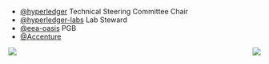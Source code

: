 * [@hyperledger](https://github.com/hyperledger/) Technical Steering Committee Chair
* [@hyperledger-labs](https://github.com/hyperledger-labs/) Lab Steward
* [@eea-oasis](https://github.com/eea-oasis) PGB
* [@Accenture](https://github.com/Accenture/)

<img align='left' src='https://github-readme-stats.vercel.app/api/top-langs/?username=tkuhrt&layout=compact'>
<img align='right' src='https://github-readme-stats.vercel.app/api?username=tkuhrt&show_icons=true'>
